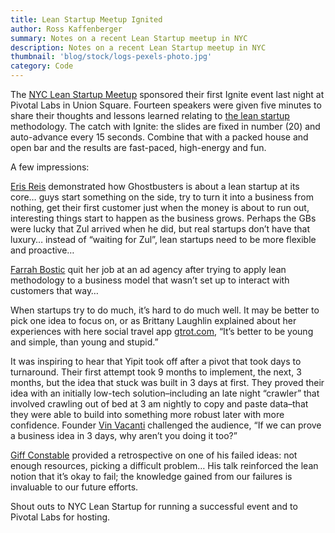 ```yaml
---
title: Lean Startup Meetup Ignited
author: Ross Kaffenberger
summary: Notes on a recent Lean Startup meetup in NYC
description: Notes on a recent Lean Startup meetup in NYC
thumbnail: 'blog/stock/logs-pexels-photo.jpg'
category: Code
---
```

The [NYC Lean Startup Meetup][1] sponsored their first Ignite event last night at Pivotal Labs in Union Square. Fourteen speakers were given five minutes to share their thoughts and lessons learned relating to [the lean startup][2] methodology. The catch with Ignite: the slides are fixed in number (20) and auto-advance every 15 seconds. Combine that with a packed house and open bar and the results are fast-paced, high-energy and fun.

A few impressions:

[Eris Reis][3] demonstrated how Ghostbusters is about a lean startup at its core… guys start something on the side, try to turn it into a business from nothing, get their first customer just when the money is about to run out, interesting things start to happen as the business grows. Perhaps the GBs were lucky that Zul arrived when he did, but real startups don’t have that luxury… instead of “waiting for Zul”, lean startups need to be more flexible and proactive…

[Farrah Bostic][4] quit her job at an ad agency after trying to apply lean methodology to a business model that wasn’t set up to interact with customers that way…

When startups try to do much, it’s hard to do much well. It may be better to pick one idea to focus on, or as Brittany Laughlin explained about her experiences with here social travel app [gtrot.com][5], “It’s better to be young and simple, than young and stupid.”

It was inspiring to hear that Yipit took off after a pivot that took days to turnaround. Their first attempt took 9 months to implement, the next, 3 months, but the idea that stuck was built in 3 days at first. They proved their idea with an initially low-tech solution–including an late night “crawler” that involved crawling out of bed at 3 am nightly to copy and paste data–that they were able to build into something more robust later with more confidence. Founder [Vin Vacanti][6] challenged the audience, “If we can prove a business idea in 3 days, why aren’t you doing it too?”

[Giff Constable][7] provided a retrospective on one of his failed ideas: not enough resources, picking a difficult problem… His talk reinforced the lean notion that it’s okay to fail; the knowledge gained from our failures is invaluable to our future efforts.

Shout outs to NYC Lean Startup for running a successful event and to Pivotal Labs for hosting.

[1]:	http://www.meetup.com/lean-startup
[2]:	http://theleanstartup.com/
[3]:	http://twitter.com/ericries
[4]:	http://twitter.com/farrahbostic
[5]:	http://www.gtrot.com/
[6]:	http://twitter.com/vacanti
[7]:	http://twitter.com/giffconstable
